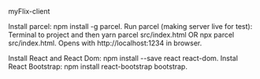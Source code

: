myFlix-client

Install parcel: npm install -g parcel.
    Run parcel (making server live for test): Terminal to project and then yarn parcel src/index.html OR npx parcel src/index.html.
        Opens with http://localhost:1234 in browser.
        
Install React and React Dom: npm install --save react react-dom.
Instal React Bootstrap: npm install react-bootstrap bootstrap.
